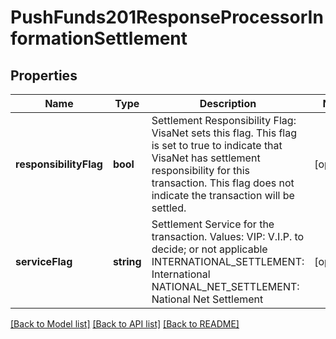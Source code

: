 # PushFunds201ResponseProcessorInformationSettlement

## Properties
Name | Type | Description | Notes
------------ | ------------- | ------------- | -------------
**responsibilityFlag** | **bool** | Settlement Responsibility Flag: VisaNet sets this flag.  This flag is set to true to indicate that VisaNet has settlement responsibility for this transaction. This flag does not indicate the transaction will be settled. | [optional] 
**serviceFlag** | **string** | Settlement Service for the transaction.  Values:  VIP: V.I.P. to decide; or not applicable  INTERNATIONAL_SETTLEMENT: International   NATIONAL_NET_SETTLEMENT: National Net Settlement | [optional] 

[[Back to Model list]](../README.md#documentation-for-models) [[Back to API list]](../README.md#documentation-for-api-endpoints) [[Back to README]](../README.md)


